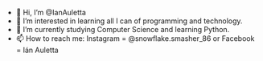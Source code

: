 - 👋 Hi, I’m @IanAuletta
- 👀 I’m interested in learning all I can of programming and technology.
- 🌱 I’m currently studying Computer Science and learning Python.
- 📫 How to reach me: Instagram = @snowflake.smasher_86 or Facebook = Ián Auletta

